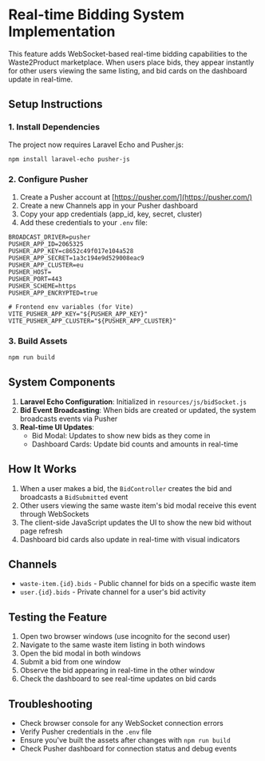 # Real-time Bidding System Implementation

This feature adds WebSocket-based real-time bidding capabilities to the Waste2Product marketplace. When users place bids, they appear instantly for other users viewing the same listing, and bid cards on the dashboard update in real-time.

## Setup Instructions

### 1. Install Dependencies

The project now requires Laravel Echo and Pusher.js:

```bash
npm install laravel-echo pusher-js
```

### 2. Configure Pusher

1. Create a Pusher account at [https://pusher.com/](https://pusher.com/)
2. Create a new Channels app in your Pusher dashboard
3. Copy your app credentials (app_id, key, secret, cluster)
4. Add these credentials to your `.env` file:

```
BROADCAST_DRIVER=pusher
PUSHER_APP_ID=2065325
PUSHER_APP_KEY=c8652c49f017e104a528
PUSHER_APP_SECRET=1a3c194e9d529008eac9
PUSHER_APP_CLUSTER=eu
PUSHER_HOST=
PUSHER_PORT=443
PUSHER_SCHEME=https
PUSHER_APP_ENCRYPTED=true

# Frontend env variables (for Vite)
VITE_PUSHER_APP_KEY="${PUSHER_APP_KEY}"
VITE_PUSHER_APP_CLUSTER="${PUSHER_APP_CLUSTER}"
```

### 3. Build Assets

```bash
npm run build
```

## System Components

1. **Laravel Echo Configuration**: Initialized in `resources/js/bidSocket.js`
2. **Bid Event Broadcasting**: When bids are created or updated, the system broadcasts events via Pusher
3. **Real-time UI Updates**:
   - Bid Modal: Updates to show new bids as they come in
   - Dashboard Cards: Update bid counts and amounts in real-time

## How It Works

1. When a user makes a bid, the `BidController` creates the bid and broadcasts a `BidSubmitted` event
2. Other users viewing the same waste item's bid modal receive this event through WebSockets
3. The client-side JavaScript updates the UI to show the new bid without page refresh
4. Dashboard bid cards also update in real-time with visual indicators

## Channels

- `waste-item.{id}.bids` - Public channel for bids on a specific waste item
- `user.{id}.bids` - Private channel for a user's bid activity

## Testing the Feature

1. Open two browser windows (use incognito for the second user)
2. Navigate to the same waste item listing in both windows
3. Open the bid modal in both windows
4. Submit a bid from one window
5. Observe the bid appearing in real-time in the other window
6. Check the dashboard to see real-time updates on bid cards

## Troubleshooting

- Check browser console for any WebSocket connection errors
- Verify Pusher credentials in the `.env` file
- Ensure you've built the assets after changes with `npm run build`
- Check Pusher dashboard for connection status and debug events